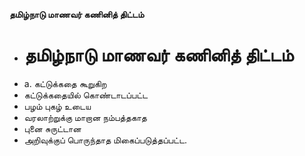 **தமிழ்நாடு மாணவர் கணினித் திட்டம்**
- # தமிழ்நாடு மாணவர் கணினித் திட்டம்
- a. கட்டுக்கதை கூறுகிற
- கட்டுக்கதையில் கொண்டாடப்பட்ட
- பழம் புகழ் உடைய
- வரலாற்றுக்கு மாறான நம்பத்தகாத
- புனை சுருட்டான
- அறிவுக்குப் பொருந்தாத மிகைப்படுத்தப்பட்ட.

